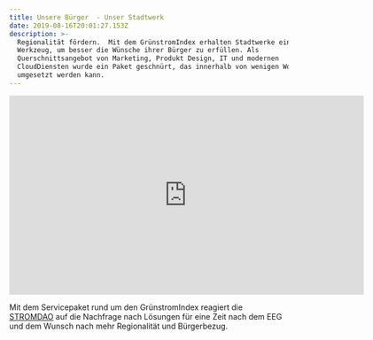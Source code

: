```yaml
---
title: Unsere Bürger  - Unser Stadtwerk
date: 2019-08-16T20:01:27.153Z
description: >-
  Regionalität fördern.  Mit dem GrünstromIndex erhalten Stadtwerke ein
  Werkzeug, um besser die Wünsche ihrer Bürger zu erfüllen. Als
  Querschnittsangebot von Marketing, Produkt Design, IT und modernen
  CloudDiensten wurde ein Paket geschnürt, das innerhalb von wenigen Wochen
  umgesetzt werden kann.
---
```

<iframe title="vimeo-player" src="https://player.vimeo.com/video/353901196" width="640" height="360" frameborder="0" allowfullscreen></iframe>

Mit dem Servicepaket rund um den GrünstromIndex reagiert die [STROMDAO](https://stromdao.de/) auf die Nachfrage nach Lösungen für eine Zeit nach dem EEG und dem Wunsch nach mehr Regionalität und Bürgerbezug.
